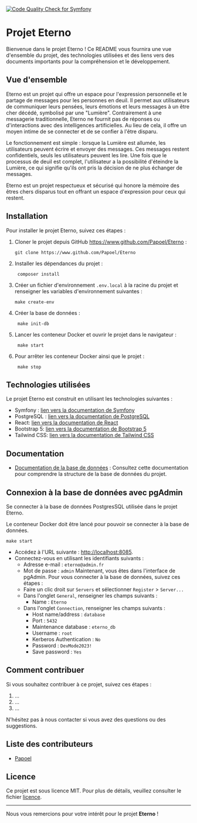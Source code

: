 [![Code Quality Check for Symfony](https://github.com/Papoel/Eterno/actions/workflows/tests.yml/badge.svg?branch=main)](https://github.com/Papoel/Eterno/actions/workflows/tests.yml)

# Projet Eterno

Bienvenue dans le projet Eterno ! Ce README vous fournira une vue d'ensemble du projet, des technologies utilisées et des liens vers des documents importants pour la compréhension et le développement.

## Vue d'ensemble

Eterno est un projet qui offre un espace pour l'expression personnelle et le partage de messages pour les personnes en deuil.
Il permet aux utilisateurs de communiquer leurs pensées, leurs émotions et leurs messages à un être cher décédé,
symbolisé par une "Lumière".
Contrairement à une messagerie traditionnelle, Eterno ne fournit pas de réponses ou d'interactions avec des
intelligences artificielles.
Au lieu de cela, il offre un moyen intime de se connecter et de se confier à l'être disparu.

Le fonctionnement est simple : lorsque la Lumière est allumée, les utilisateurs peuvent écrire et envoyer des messages.
Ces messages restent confidentiels, seuls les utilisateurs peuvent les lire. Une fois que le processus de deuil est
complet, l'utilisateur a la possibilité d'éteindre la Lumière, ce qui signifie qu'ils ont pris la décision de ne plus
échanger de messages.

Eterno est un projet respectueux et sécurisé qui honore la mémoire des êtres chers disparus tout en offrant un espace
d'expression pour ceux qui restent.

## Installation

Pour installer le projet Eterno, suivez ces étapes :

1. Cloner le projet depuis GitHub <https://www.github.com/Papoel/Eterno> :

   ```shell
   git clone https://www.github.com/Papoel/Eterno
   ```

2. Installer les dépendances du projet :

   ```shell
    composer install
    ```

3. Créer un fichier d'environnement `.env.local` à la racine du projet et renseigner les variables d'environnement
   suivantes :

   ```shell
   make create-env
   ```

4. Créer la base de données :

   ```shell
    make init-db
    ```

5. Lancer les conteneur Docker et ouvrir le projet dans le navigateur :

   ```shell
    make start
    ```

6. Pour arrêter les conteneur Docker ainsi que le projet :

   ```shell
    make stop
    ```

## Technologies utilisées

Le projet Eterno est construit en utilisant les technologies suivantes :

- Symfony : [lien vers la documentation de Symfony](https://symfony.com/doc/current/index.html)
- PostgreSQL : [lien vers la documentation de PostgreSQL](https://www.postgresql.org/docs/current/)
- React: [lien vers la documentation de React](https://reactjs.org/)
- Bootstrap 5: [lien vers la documentation de Bootstrap 5](https://getbootstrap.com/docs/5.2/)
- Tailwind CSS: [lien vers la documentation de Tailwind CSS](https://tailwindcss.com/docs)

## Documentation

- [Documentation de la base de données](src/docs/database.md) : Consultez cette documentation pour comprendre la
  structure de la base de données du projet.

## Connexion à la base de données avec pgAdmin

Se connecter à la base de données PostgresSQL utilisée dans le projet Eterno.

Le conteneur Docker doit être lancé pour pouvoir se connecter à la base de données.

   ```shell
   make start
  ```

- Accédez à l'URL suivante : [http://localhost:8085](http://localhost:8085).
- Connectez-vous en utilisant les identifiants suivants :
  - Adresse e-mail : `eterno@admin.fr`
  - Mot de passe : `admin`
Maintenant, vous êtes dans l'interface de pgAdmin.
Pour vous connecter à la base de données, suivez ces étapes :
  - Faire un clic droit sur `Servers` et sélectionner `Register` > `Server...`
  - Dans l'onglet `General`, renseigner les champs suivants :
    - Name : `Eterno`
  - Dans l'onglet `Connection`, renseigner les champs suivants :
    - Host name/address : `database`
    - Port : `5432`
    - Maintenance database : `eterno_db`
    - Username : `root`
    - Kerberos Authentication : `No`
    - Password : `DevMode2023!`
    - Save password : `Yes`

## Comment contribuer

Si vous souhaitez contribuer à ce projet, suivez ces étapes :

1. ...
2. ...
3. ...

N'hésitez pas à nous contacter si vous avez des questions ou des suggestions.

## Liste des contributeurs

- [Papoel](https://www.github.com/Papoel)

## Licence

Ce projet est sous licence MIT. Pour plus de détails, veuillez consulter le fichier [licence](./LICENSE).

---

Nous vous remercions pour votre intérêt pour le projet **Eterno** !
